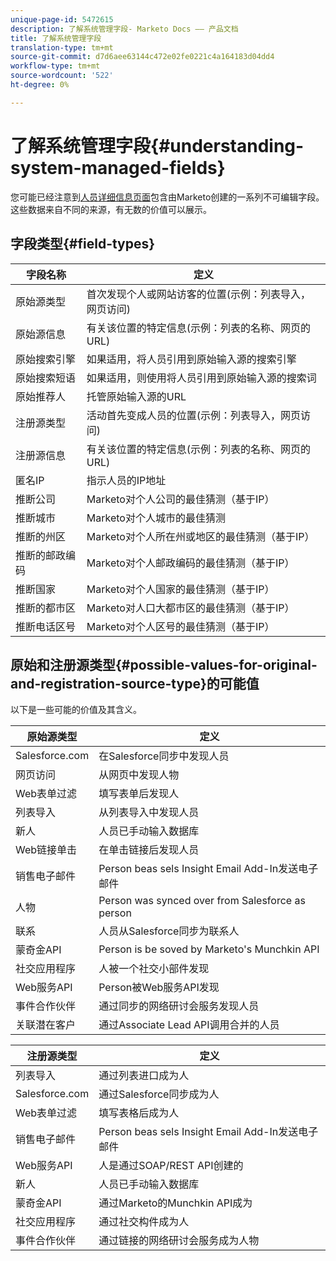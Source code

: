 ```yaml
---
unique-page-id: 5472615
description: 了解系统管理字段- Marketo Docs —— 产品文档
title: 了解系统管理字段
translation-type: tm+mt
source-git-commit: d7d6aee63144c472e02fe0221c4a164183d04dd4
workflow-type: tm+mt
source-wordcount: '522'
ht-degree: 0%

---
```



# 了解系统管理字段{#understanding-system-managed-fields}

您可能已经注意到[人员详细信息页面](../../../product-docs/core-marketo-concepts/smart-lists-and-static-lists/managing-people-in-smart-lists/using-the-person-detail-page.md)包含由Marketo创建的一系列不可编辑字段。 这些数据来自不同的来源，有无数的价值可以展示。

## 字段类型{#field-types}

| **字段名称** | **定义** |
|---|---|
| 原始源类型 | 首次发现个人或网站访客的位置(示例：列表导入，网页访问) |
| 原始源信息 | 有关该位置的特定信息(示例：列表的名称、网页的URL) |
| 原始搜索引擎 | 如果适用，将人员引用到原始输入源的搜索引擎 |
| 原始搜索短语 | 如果适用，则使用将人员引用到原始输入源的搜索词 |
| 原始推荐人 | 托管原始输入源的URL |
| 注册源类型 | 活动首先变成人员的位置(示例：列表导入，网页访问) |
| 注册源信息 | 有关该位置的特定信息(示例：列表的名称、网页的URL) |
| 匿名IP | 指示人员的IP地址 |
| 推断公司 | Marketo对个人公司的最佳猜测（基于IP） |
| 推断城市 | Marketo对个人城市的最佳猜测 |
| 推断的州区 | Marketo对个人所在州或地区的最佳猜测（基于IP） |
| 推断的邮政编码 | Marketo对个人邮政编码的最佳猜测（基于IP） |
| 推断国家 | Marketo对个人国家的最佳猜测（基于IP） |
| 推断的都市区 | Marketo对人口大都市区的最佳猜测（基于IP） |
| 推断电话区号 | Marketo对个人区号的最佳猜测（基于IP） |

## 原始和注册源类型{#possible-values-for-original-and-registration-source-type}的可能值

以下是一些可能的价值及其含义。

| **原始源类型** | **定义** |
|---|---|
| Salesforce.com | 在Salesforce同步中发现人员 |
| 网页访问 | 从网页中发现人物 |
| Web表单过滤 | 填写表单后发现人 |
| 列表导入 | 从列表导入中发现人员 |
| 新人 | 人员已手动输入数据库 |
| Web链接单击 | 在单击链接后发现人员 |
| 销售电子邮件 | Person beas sels Insight Email Add-In发送电子邮件 |
| 人物 | Person was synced over from Salesforce as person |
| 联系 | 人员从Salesforce同步为联系人 |
| 蒙奇金API | Person is be soved by Marketo&#39;s Munchkin API |
| 社交应用程序 | 人被一个社交小部件发现 |
| Web服务API | Person被Web服务API发现 |
| 事件合作伙伴 | 通过同步的网络研讨会服务发现人员 |
| 关联潜在客户 | 通过Associate Lead API调用合并的人员 |

| **注册源类型** | **定义** |
|---|---|
| 列表导入 | 通过列表进口成为人 |
| Salesforce.com | 通过Salesforce同步成为人 |
| Web表单过滤 | 填写表格后成为人 |
| 销售电子邮件 | Person beas sels Insight Email Add-In发送电子邮件 |
| Web服务API | 人是通过SOAP/REST API创建的 |
| 新人 | 人员已手动输入数据库 |
| 蒙奇金API | 通过Marketo的Munchkin API成为 |
| 社交应用程序 | 通过社交构件成为人 |
| 事件合作伙伴 | 通过链接的网络研讨会服务成为人物 |

